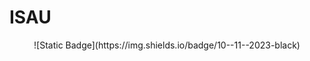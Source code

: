 # ISAU

<div align="center">
![Static Badge](https://img.shields.io/badge/10--11--2023-black) 

</div>
